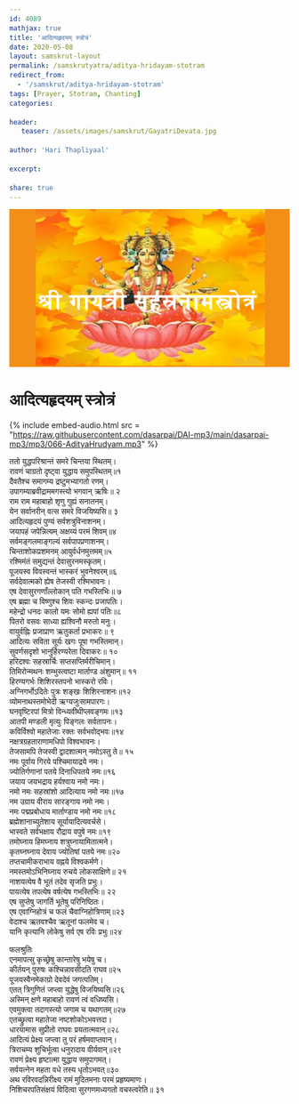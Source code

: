```yaml
---    
id: 4089    
mathjax: true    
title: 'आदित्यहृदयम् स्त्रोत्रं'    
date: 2020-05-08    
layout: samskrut-layout 
permalink: /samskrutyatra/aditya-hridayam-stotram
redirect_from: 
  - '/samskrut/aditya-hridayam-stotram'
tags: [Prayer, Stotram, Chanting]    
categories:    
    
header:    
   teaser: /assets/images/samskrut/GayatriDevata.jpg    
    
author: 'Hari Thapliyaal'    
    
excerpt:    
    
share: true    
---    
```

    
![](/assets/images/samskrut/GayatriDevata.jpg)    
    
# आदित्यहृदयम् स्त्रोत्रं  
    
{% include embed-audio.html src = "https://raw.githubusercontent.com/dasarpai/DAI-mp3/main/dasarpai-mp3/mp3/066-AdityaHrudyam.mp3" %}     
    
ततो युद्धपरिश्रान्तं समरे चिन्तया स्थितम्।    
रावणं चाग्रतो दृष्ट्वा युद्धाय समुपस्थितम्॥१    
दैवतैश्च समागम्य द्रष्टुमभ्यागतो रणम्।    
उपागम्याब्रवीद्राममगस्त्यो भगवान् ऋषिः॥  २    
राम राम महाबाहो शृणु गुह्यं सनातनम्।    
येन सर्वानरीन् वत्स समरे विजयिष्यसि॥ ३    
आदित्यहृदयं पुण्यं सर्वशत्रुविनाशनम्।    
जयापहं जपेन्नित्यम् अक्षय्यं परमं शिवम्॥४    
सर्वमङ्गलमाङ्गल्यं सर्वपापप्रणाशनम्।    
चिन्ताशोकप्रशमनम् आयुर्वर्धनमुत्तमम्॥५    
रश्मिमंतं समुद्यन्तं देवासुरनमस्कृतम्।    
पूजयस्व विवस्वन्तं भास्करं भुवनेश्वरम्॥६    
सर्वदेवात्मको ह्येष तेजस्वी रश्मिभावनः।    
एष देवासुरगणाँल्लोकान् पति गभस्तिभिः॥ ७    
एष ब्रह्मा च विष्णुश्च शिवः स्कन्दः प्रजापतिः।    
महेन्द्रो धनदः कालो यमः सोमो ह्यपां पतिः॥८    
पितरो वसवः साध्या ह्यश्विनौ मरुतो मनुः।    
वायुर्वह्निः प्रजाप्राण ऋतुकर्ता प्रभाकरः॥ ९    
आदित्यः सविता सूर्यः खगः पूषा गभस्तिमान्।    
सुवर्णसदृशो भानुर्हिरण्यरेता दिवाकरः॥ १०    
हरिदश्वः सहस्रार्चिः सप्तसप्तिर्मरीचिमान्।    
तिमिरोन्मथनः शम्भुस्त्वष्टा मार्ताण्ड अंशुमान्॥ ११    
हिरण्यगर्भः शिशिरस्तपनो भास्करो रविः।    
अग्निगर्भोऽदितेः पुत्रः शङ्खः शिशिरनाशनः॥१२    
व्योमनाथस्तमोभेदी ऋग्यजुःसामपारगः।    
घनवृष्टिरपां मित्रो विन्ध्यवीथीप्लवङ्गमः॥१३    
आतपी मण्डली मृत्युः पिङ्गलः सर्वतापनः।    
कविर्विश्वो महातेजाः रक्तः सर्वभवोद्भवः॥१४    
नक्षत्रग्रहताराणामधिपो विश्वभावनः।    
तेजसामपि तेजस्वी द्वादशात्मन् नमोऽस्तु ते॥ १५    
नमः पूर्वाय गिरये पश्चिमायाद्रये नमः।    
ज्योतिर्गणानां पतये दिनाधिपतये नमः॥१६    
जयाय जयभद्राय हर्यश्वाय नमो नमः।    
नमो नमः सहस्रांशो आदित्याय नमो नमः॥१७    
नम उग्राय वीराय सारङ्गाय नमो नमः।    
नमः पद्मप्रबोधाय मार्ताण्डाय नमो नमः॥१८    
ब्रह्मेशानाच्युतेशाय सूर्यायादित्यवर्चसे।    
भास्वते सर्वभक्षाय रौद्राय वपुषे नमः॥१९    
तमोघ्नाय हिमघ्नाय शत्रुघ्नायामितात्मने।    
कृतघ्नघ्नाय देवाय ज्योतिषां पतये नमः॥२०    
तप्तचामीकराभाय वह्नये विश्वकर्मणे।    
नमस्तमोऽभिनिघ्नाय रुचये लोकसाक्षिणे॥ २१    
नाशयत्येष वै भूतं तदेव सृजति प्रभुः।    
पायत्येष तपत्येष वर्षत्येष गभस्तिभिः॥ २२    
एष सुप्तेषु जागर्ति भूतेषु परिनिष्ठितः।    
एष एवाग्निहोत्रं च फलं चैवाग्निहोत्रिणाम्॥२३    
वेदाश्च ऋतवश्चैव ऋतूनां फलमेव च।    
यानि कृत्यानि लोकेषु सर्व एष रविः प्रभुः॥२४    
    
फलश्रुतिः    
एनमापत्सु कृच्छ्रेषु कान्तारेषु भयेषु च।    
कीर्तयन् पुरुषः कश्चिन्नावसीदति राघव॥२५    
पूजयस्वैनमेकाग्रो देवदेवं जगत्पतिम्।    
एतत् त्रिगुणितं जप्त्वा युद्धेषु विजयिष्यसि॥२६    
अस्मिन् क्षणे महाबाहो रावणं त्वं वधिष्यसि।    
एवमुक्त्वा तदागस्त्यो जगाम च यथागतम्॥२७    
एतच्छ्रुत्वा महातेजा नष्टशोकोऽभवत्तदा।    
धारयामास सुप्रीतो राघवः प्रयतात्मवान्॥२८    
आदित्यं प्रेक्ष्य जप्त्वा तु परं हर्षमवाप्तवान्।    
त्रिराचम्य शुचिर्भूत्वा धनुरादाय वीर्यवान्॥२९    
रावणं प्रेक्ष्य हृष्टात्मा युद्धाय समुपागमत्।    
सर्वयत्नेन महता वधे तस्य धृतोऽभवत्॥३०    
अथ रविरवदन्निरीक्ष्य रामं मुदितमनाः परमं प्रहृष्यमाणः।    
निशिचरपतिसंक्षयं विदित्वा सुरगणमध्यगतो वचस्त्वरेति॥ ३१    
    
